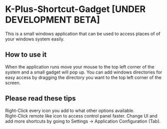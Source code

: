 # K-Plus-Shortcut-Gadget [UNDER DEVELOPMENT BETA]
This is a small windows application that can be used to access places of of your windows system easily.

## How to use it
When the application runs move your mouse to the top left corner of the system and a small gadget will pop up.
You can add windows directories for easy access by dragging the directory you want to the top left corner of the screen.

## Please read these tips
Right-Click every icon you add to what other options available. <br/>
Right-Click remote like icon to access control panel faster.
Change UI and add more shortcuts by going to Settings -> Application Configuration (Tab).
